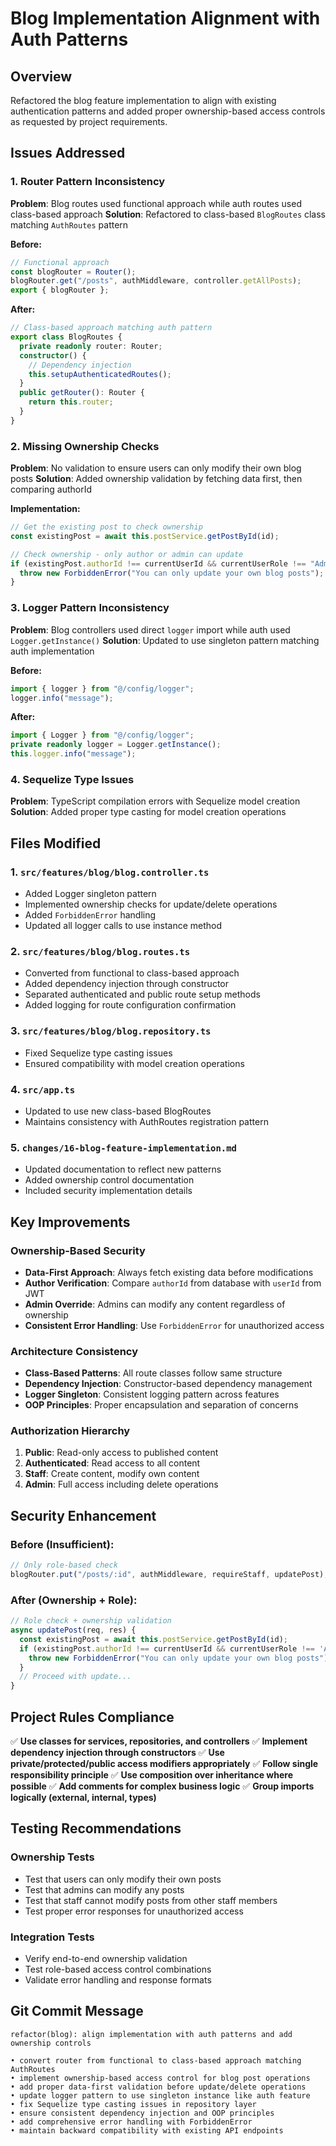 # Blog Implementation Alignment with Auth Patterns

## Overview

Refactored the blog feature implementation to align with existing authentication patterns and added proper ownership-based access controls as requested by project requirements.

## Issues Addressed

### 1. Router Pattern Inconsistency

**Problem**: Blog routes used functional approach while auth routes used class-based approach
**Solution**: Refactored to class-based `BlogRoutes` class matching `AuthRoutes` pattern

**Before:**

```typescript
// Functional approach
const blogRouter = Router();
blogRouter.get("/posts", authMiddleware, controller.getAllPosts);
export { blogRouter };
```

**After:**

```typescript
// Class-based approach matching auth pattern
export class BlogRoutes {
  private readonly router: Router;
  constructor() {
    // Dependency injection
    this.setupAuthenticatedRoutes();
  }
  public getRouter(): Router {
    return this.router;
  }
}
```

### 2. Missing Ownership Checks

**Problem**: No validation to ensure users can only modify their own blog posts
**Solution**: Added ownership validation by fetching data first, then comparing authorId

**Implementation:**

```typescript
// Get the existing post to check ownership
const existingPost = await this.postService.getPostById(id);

// Check ownership - only author or admin can update
if (existingPost.authorId !== currentUserId && currentUserRole !== "Admin") {
  throw new ForbiddenError("You can only update your own blog posts");
}
```

### 3. Logger Pattern Inconsistency

**Problem**: Blog controllers used direct `logger` import while auth used `Logger.getInstance()`
**Solution**: Updated to use singleton pattern matching auth implementation

**Before:**

```typescript
import { logger } from "@/config/logger";
logger.info("message");
```

**After:**

```typescript
import { Logger } from "@/config/logger";
private readonly logger = Logger.getInstance();
this.logger.info("message");
```

### 4. Sequelize Type Issues

**Problem**: TypeScript compilation errors with Sequelize model creation
**Solution**: Added proper type casting for model creation operations

## Files Modified

### 1. `src/features/blog/blog.controller.ts`

- Added Logger singleton pattern
- Implemented ownership checks for update/delete operations
- Added `ForbiddenError` handling
- Updated all logger calls to use instance method

### 2. `src/features/blog/blog.routes.ts`

- Converted from functional to class-based approach
- Added dependency injection through constructor
- Separated authenticated and public route setup methods
- Added logging for route configuration confirmation

### 3. `src/features/blog/blog.repository.ts`

- Fixed Sequelize type casting issues
- Ensured compatibility with model creation operations

### 4. `src/app.ts`

- Updated to use new class-based BlogRoutes
- Maintains consistency with AuthRoutes registration pattern

### 5. `changes/16-blog-feature-implementation.md`

- Updated documentation to reflect new patterns
- Added ownership control documentation
- Included security implementation details

## Key Improvements

### Ownership-Based Security

- **Data-First Approach**: Always fetch existing data before modifications
- **Author Verification**: Compare `authorId` from database with `userId` from JWT
- **Admin Override**: Admins can modify any content regardless of ownership
- **Consistent Error Handling**: Use `ForbiddenError` for unauthorized access

### Architecture Consistency

- **Class-Based Patterns**: All route classes follow same structure
- **Dependency Injection**: Constructor-based dependency management
- **Logger Singleton**: Consistent logging pattern across features
- **OOP Principles**: Proper encapsulation and separation of concerns

### Authorization Hierarchy

1. **Public**: Read-only access to published content
2. **Authenticated**: Read access to all content
3. **Staff**: Create content, modify own content
4. **Admin**: Full access including delete operations

## Security Enhancement

### Before (Insufficient):

```typescript
// Only role-based check
blogRouter.put("/posts/:id", authMiddleware, requireStaff, updatePost);
```

### After (Ownership + Role):

```typescript
// Role check + ownership validation
async updatePost(req, res) {
  const existingPost = await this.postService.getPostById(id);
  if (existingPost.authorId !== currentUserId && currentUserRole !== 'Admin') {
    throw new ForbiddenError("You can only update your own blog posts");
  }
  // Proceed with update...
}
```

## Project Rules Compliance

✅ **Use classes for services, repositories, and controllers**
✅ **Implement dependency injection through constructors**
✅ **Use private/protected/public access modifiers appropriately**
✅ **Follow single responsibility principle**
✅ **Use composition over inheritance where possible**
✅ **Add comments for complex business logic**
✅ **Group imports logically (external, internal, types)**

## Testing Recommendations

### Ownership Tests

- Test that users can only modify their own posts
- Test that admins can modify any posts
- Test that staff cannot modify posts from other staff members
- Test proper error responses for unauthorized access

### Integration Tests

- Verify end-to-end ownership validation
- Test role-based access control combinations
- Validate error handling and response formats

## Git Commit Message

```
refactor(blog): align implementation with auth patterns and add ownership controls

• convert router from functional to class-based approach matching AuthRoutes
• implement ownership-based access control for blog post operations
• add proper data-first validation before update/delete operations
• update logger pattern to use singleton instance like auth feature
• fix Sequelize type casting issues in repository layer
• ensure consistent dependency injection and OOP principles
• add comprehensive error handling with ForbiddenError
• maintain backward compatibility with existing API endpoints
```
